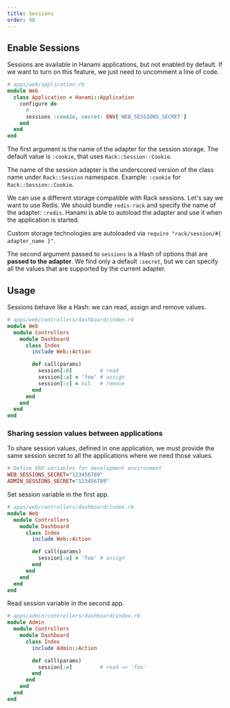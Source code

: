 ```yaml
---
title: Sessions
order: 90
---
```


## Enable Sessions

Sessions are available in Hanami applications, but not enabled by default.
If we want to turn on this feature, we just need to uncomment a line of code.

```ruby
# apps/web/application.rb
module Web
  class Application < Hanami::Application
    configure do
      # ...
      sessions :cookie, secret: ENV['WEB_SESSIONS_SECRET']
    end
  end
end
```

The first argument is the name of the adapter for the session storage.
The default value is `:cookie`, that uses `Rack::Session::Cookie`.

<p class="convention">
The name of the session adapter is the underscored version of the class name under <code>Rack::Session</code> namespace.
Example: <code>:cookie</code> for <code>Rack::Session::Cookie</code>.
</p>

We can use a different storage compatible with Rack sessions.
Let's say we want to use Redis. We should bundle `redis-rack` and specify the name of the adapter: `:redis`.
Hanami is able to autoload the adapter and use it when the application is started.

<p class="convention">
Custom storage technologies are autoloaded via <code>require "rack/session/#{ adapter_name }"</code>.
</p>

The second argument passed to `sessions` is a Hash of options that are **passed to the adapter**.
We find only a default `:secret`, but we can specify all the values that are supported by the current adapter.

## Usage

Sessions behave like a Hash: we can read, assign and remove values.

```ruby
# apps/web/controllers/dashboard/index.rb
module Web
  module Controllers
    module Dashboard
      class Index
        include Web::Action

        def call(params)
          session[:b]         # read
          session[:a] = 'foo' # assign
          session[:c] = nil   # remove
        end
      end
    end
  end
end
```
### Sharing session values between applications

To share session values, defined in one application, we must provide the same session secret to all the applications where we need those values.

```ruby
# Define ENV variables for development environment
WEB_SESSIONS_SECRET="123456789"
ADMIN_SESSIONS_SECRET="123456789"
```

Set session variable in the first app.

```ruby
# apps/web/controllers/dashboard/index.rb
module Web
  module Controllers
    module Dashboard
      class Index
        include Web::Action

        def call(params)
          session[:a] = 'foo' # assign
        end
      end
    end
  end
end
```

Read session variable in the second app.

```ruby
# apps/admin/controllers/dashboard/index.rb
module Admin
  module Controllers
    module Dashboard
      class Index
        include Admin::Action

        def call(params)
          session[:a]         # read => 'foo'
        end
      end
    end
  end
end
```
